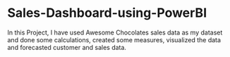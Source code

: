 # Sales-Dashboard-using-PowerBI
In this Project, I have used Awesome Chocolates sales data as my dataset and done some calculations, created some measures, visualized the data and forecasted customer and sales data.
